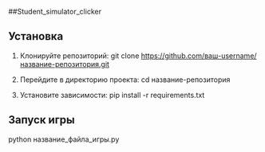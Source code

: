 ##Student_simulator_clicker

## Установка

1. Клонируйте репозиторий:
git clone https://github.com/ваш-username/название-репозитория.git

2. Перейдите в директорию проекта:
cd название-репозитория

3. Установите зависимости:
pip install -r requirements.txt

## Запуск игры

python название_файла_игры.py
